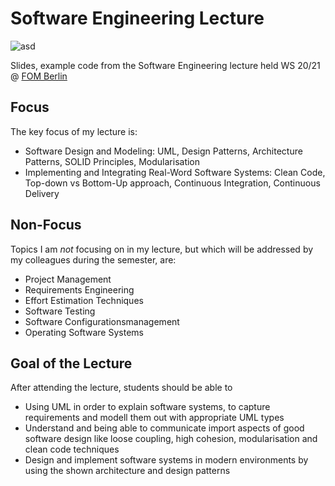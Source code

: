 # Software Engineering Lecture

![asd](https://media.aubi-plus.com/files/premiumprofil/logo/377e0f4-fom-hochschule-fuer-oekonomie-management-gemeinnuetzige-gesellschaft-mbh-logo.jpg)

Slides, example code from the Software Engineering lecture held WS 20/21 @ [FOM Berlin](https://www.fom.de/studiengaenge/it-management/bachelor-studiengaenge/informatik/_produkte;inhalte.html)

## Focus

The key focus of my lecture is:

- Software Design and Modeling: UML, Design Patterns, Architecture Patterns, SOLID Principles, Modularisation
- Implementing and Integrating Real-Word Software Systems: Clean Code, Top-down vs Bottom-Up approach, Continuous Integration, Continuous Delivery

## Non-Focus

Topics I am _not_ focusing on in my lecture, but which will be addressed by my colleagues during the semester, are:

- Project Management
- Requirements Engineering
- Effort Estimation Techniques
- Software Testing
- Software Configurationsmanagement
- Operating Software Systems

## Goal of the Lecture

After attending the lecture, students should be able to

- Using UML in order to explain software systems, to capture requirements and modell them out with appropriate UML types
- Understand and being able to communicate import aspects of good software design like loose coupling, high cohesion, modularisation and clean code techniques
- Design and implement software systems in modern environments by using the shown architecture and design patterns
